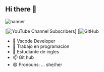 ## Hi there 👋

![nanner](https://github.com/user-attachments/assets/81275d9c-7be6-405a-9d92-6f815b5246c2)

[![YouTube Channel Subscribers](https://img.shields.io/youtube/channel/subscribers/UCIjEgHA1vatSR2K4rfcdNRg?style=social)]
[![GitHub](https://img.shields.io/github/followers/YoselinYulianySolis)


- 🔭 Vscode Developer
- 🌱 Trabajo en programacion
- 💬 Estudiante de ingles
- 📫 Git hub
- 😄 Pronouns: ... she/her
